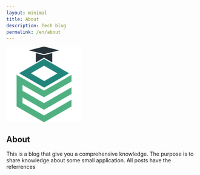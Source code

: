 ```yaml
---
layout: minimal
title: About
description: Tech blog
permalink: /en/about
---
```


<img itemprop="image" class="img-rounded" src="/assets/img/blog-author.png" alt="Etrain">

<h2>About</h2>

<p>This is a blog that give you a comprehensive knowledge. The purpose is to share knowledge about some small application. All posts have the referrences</p>